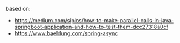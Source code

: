 based on: 
- https://medium.com/sipios/how-to-make-parallel-calls-in-java-springboot-application-and-how-to-test-them-dcc27318a0cf
- https://www.baeldung.com/spring-async